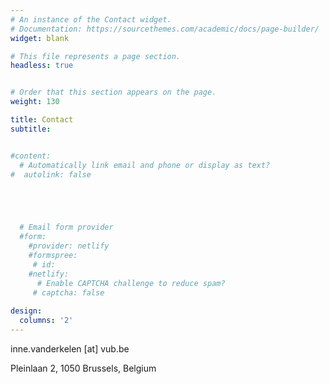 ```yaml
---
# An instance of the Contact widget.
# Documentation: https://sourcethemes.com/academic/docs/page-builder/
widget: blank

# This file represents a page section.
headless: true


# Order that this section appears on the page.
weight: 130

title: Contact
subtitle:


#content:
  # Automatically link email and phone or display as text?
#  autolink: false





  # Email form provider
  #form:
    #provider: netlify
    #formspree:
     # id:
    #netlify:
      # Enable CAPTCHA challenge to reduce spam?
     # captcha: false
  
design:
  columns: '2'
---
```

inne.vanderkelen [at] vub.be

Pleinlaan 2, 
1050 Brussels, 
Belgium

<!-- a class="twitter-timeline" data-width="400" data-height="500" data-theme="light" href="https://twitter.com/ivanderkelen?ref_src=twsrc%5Etfw">Tweets by ivanderkelen</a> <script async src="https://platform.twitter.com/widgets.js" charset="utf-8"></script -->
